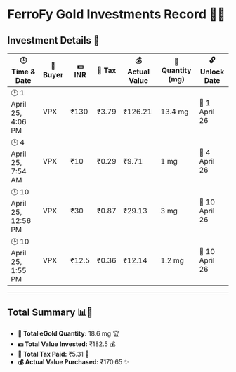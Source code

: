 # FerroFy Gold Investments Record 💎✨

## Investment Details 📅
| 🕒 Time & Date           | 🤝 Buyer    | 💵 INR   | 🧾 Tax    | 💰 Actual Value | 🌟 Quantity (mg) | 🔓 Unlock Date |
|--------------------------|------------|--------|----------|----------------|------------------|----------------|
| 🕒 1 April 25, 4:06 PM   | VPX        | ₹130   | ₹3.79    | ₹126.21        | 13.4 mg          | 📅 1 April 26  |
| 🕒 4 April 25, 7:54 AM   | VPX        | ₹10    | ₹0.29    | ₹9.71          | 1 mg             | 📅 4 April 26  |
| 🕒 10 April 25, 12:56 PM | VPX        | ₹30    | ₹0.87    | ₹29.13          | 3 mg             | 📅 10 April 26  |
| 🕒 10 April 25, 1:55 PM  | VPX        | ₹12.5    | ₹0.36    | ₹12.14          | 1.2 mg             | 📅 10 April 26  |

---

## Total Summary 📊💸
- **🌟 Total eGold Quantity:** 18.6 mg 🏆
- **💵 Total Value Invested:** ₹182.5 💰
- **🧾 Total Tax Paid:** ₹5.31 💸
- **💰 Actual Value Purchased:** ₹170.65 ✨
